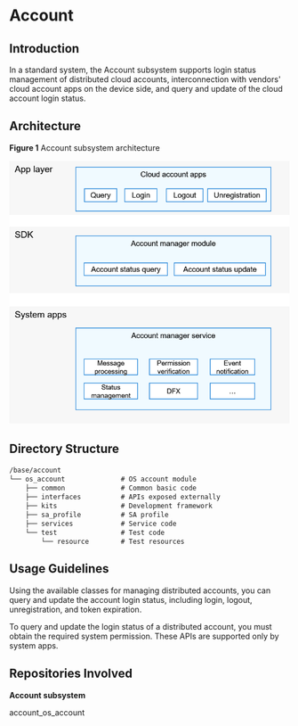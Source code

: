 # Account<a name="EN-US_TOPIC_0000001078092678"></a>

## Introduction<a name="section11660541593"></a>

In a standard system, the Account subsystem supports login status management of distributed cloud accounts, interconnection with vendors' cloud account apps on the device side, and query and update of the cloud account login status.

## Architecture<a name="section1412183212132"></a>

**Figure  1**  Account subsystem architecture<a name="fig4460722185514"></a>


![](figures/en-us_image_0000001079026550.png)

## Directory Structure<a name="section161941989596"></a>

```
/base/account
└── os_account              # OS account module
    ├── common              # Common basic code
    ├── interfaces          # APIs exposed externally
    ├── kits                # Development framework
    ├── sa_profile          # SA profile
    ├── services            # Service code
    └── test                # Test code
        └── resource        # Test resources
```

## Usage Guidelines<a name="section1312121216216"></a>

Using the available classes for managing distributed accounts, you can query and update the account login status, including login, logout, unregistration, and token expiration.

To query and update the login status of a distributed account, you must obtain the required system permission. These APIs are supported only by system apps.

## Repositories Involved<a name="section1371113476307"></a>

**Account subsystem**

account\_os\_account

